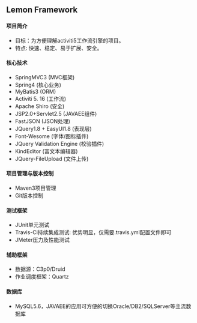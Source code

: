 Lemon Framework
---------------------------------------

#### 项目简介
* 目标：为方便理解activiti5工作流引擎的项目。
* 特点:  快速、稳定、易于扩展、安全。

#### 核心技术
* SpringMVC3 (MVC框架)
* Spring4  (核心业务)
* MyBatis3 (ORM)
* Activiti 5. 16 (工作流)
* Apache Shiro (安全)
* JSP2.0+Servlet2.5 (JAVAEE组件)
* FastJSON (JSON处理)
* JQuery1.8 + EasyUI1.8 (表现层)
* Font-Wesome (字体/图标插件)
* JQuery Validation Engine (校验插件)
* KindEditor (富文本编辑器)
* JQuery-FileUpload (文件上传)

#### 项目管理与版本控制
* Maven3项目管理
* Git版本控制

#### 测试框架
* JUnit单元测试
* Travis-Ci持续集成测试: 优势明显，仅需要.travis.yml配置文件即可
* JMeter压力及性能测试

#### 辅助框架
* 数据源：C3p0/Druid
* 作业调度框架：Quartz

#### 数据库
* MySQL5.6，JAVAEE的应用可方便的切换Oracle/DB2/SQLServer等主流数据库